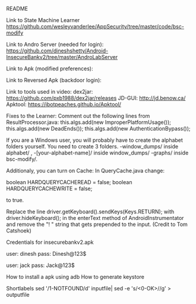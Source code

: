 README

Link to State Machine Learner
https://github.com/wesleyvanderlee/AppSecurity/tree/master/code/bsc-modify

Link to Andro Server (needed for login):
https://github.com/dineshshetty/Android-InsecureBankv2/tree/master/AndroLabServer

Link to Apk (modified preferences):

Link to Reversed Apk (backdoor login): 

Link to tools used in video:
dex2jar: https://github.com/pxb1988/dex2jar/releases
JD-GUI: http://jd.benow.ca/
Apktool: https://ibotpeaches.github.io/Apktool/

Fixes to the Learner:
Comment out the following lines from ResultProcessor.java:
this.algs.add(new ImproperPlatformUsage());
this.algs.add(new DeadEnds());
this.algs.add(new AuthenticationBypass());
	
If you are a Windows user, you will probably have to create the alphabet folders yourself.
You need to create 3 folders. 
	-window_dumps/ inside alphabet/ , 
	-[your-alphabet-name]/ inside window_dumps/ 
	-graphs/ inside bsc-modify/.
	
Additionaly, you can turn on Cache:
In QueryCache.java change:

boolean HARDQUERYCACHEREAD = false;
boolean HARDQUERYCACHEWRITE = false;

to true. 

Replace the line driver.getKeyboard().sendKeys(Keys.RETURN); with driver.hideKeyboard(); 
in the enterText method of AndroidInstrumentator and remove the "! " string that gets prepended to the input. (Credit to Tom Catshoek)
	
Credentials for insecurebankv2.apk

user: dinesh
pass: Dinesh@123$

user: jack
pass: Jack@123$


How to install a apk using adb
How to generate keystore

Shortlabels
sed '/1-NOTFOUND/d' inputfile| sed -e 's/\<0-OK\>//g' > outputfile


